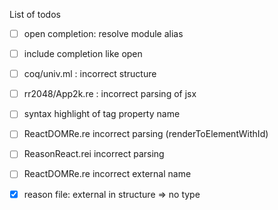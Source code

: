 List of todos

- [ ] open completion: resolve module alias
- [ ] include completion like open
- [ ] coq/univ.ml : incorrect structure
- [ ] rr2048/App2k.re : incorrect parsing of jsx 
- [ ] syntax highlight of tag property name
- [ ] ReactDOMRe.re incorrect parsing (renderToElementWithId)
- [ ] ReasonReact.rei incorrect parsing
- [ ] ReactDOMRe.re incorrect external name

- [x] reason file: external in structure => no type